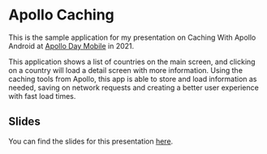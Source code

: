 # Apollo Caching

This is the sample application for my presentation on Caching With Apollo Android at
[Apollo Day Mobile](https://twitter.com/apollographql/status/1349006587621482499) in 2021.

This application shows a list of countries on the main screen, and clicking on a country will load a
detail screen with more information. Using the caching tools from Apollo, this app is able to store
and load information as needed, saving on network requests and creating a better user experience
with fast load times.

## Slides

You can find the slides for this presentation [here](https://speakerdeck.com/adammc331/caching-with-apollo-android).